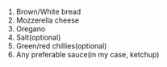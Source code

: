 1) Brown/White bread
2) Mozzerella cheese
3) Oregano
4) Salt(optional)
5) Green/red chillies(optional)
6) Any preferable sauce(in my case, ketchup)